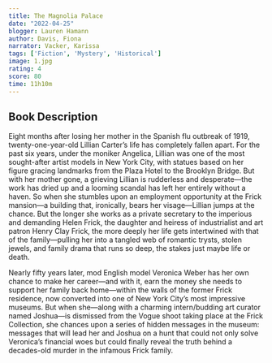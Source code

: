 ```yaml
---
title: The Magnolia Palace 
date: "2022-04-25"
blogger: Lauren Hamann
author: Davis, Fiona
narrator: Vacker, Karissa
tags: ['Fiction', 'Mystery', 'Historical']
image: 1.jpg
rating: 4
score: 80
time: 11h10m
---
```



## Book Description
Eight months after losing her mother in the Spanish flu outbreak of 1919, twenty-one-year-old Lillian Carter’s life has completely fallen apart. For the past six years, under the moniker Angelica, Lillian was one of the most sought-after artist models in New York City, with statues based on her figure gracing landmarks from the Plaza Hotel to the Brooklyn Bridge. But with her mother gone, a grieving Lillian is rudderless and desperate—the work has dried up and a looming scandal has left her entirely without a haven. So when she stumbles upon an employment opportunity at the Frick mansion—a building that, ironically, bears her visage—Lillian jumps at the chance. But the longer she works as a private secretary to the imperious and demanding Helen Frick, the daughter and heiress of industrialist and art patron Henry Clay Frick, the more deeply her life gets intertwined with that of the family—pulling her into a tangled web of romantic trysts, stolen jewels, and family drama that runs so deep, the stakes just maybe life or death.

Nearly fifty years later, mod English model Veronica Weber has her own chance to make her career—and with it, earn the money she needs to support her family back home—within the walls of the former Frick residence, now converted into one of New York City’s most impressive museums. But when she—along with a charming intern/budding art curator named Joshua—is dismissed from the Vogue shoot taking place at the Frick Collection, she chances upon a series of hidden messages in the museum: messages that will lead her and Joshua on a hunt that could not only solve Veronica’s financial woes but could finally reveal the truth behind a decades-old murder in the infamous Frick family.